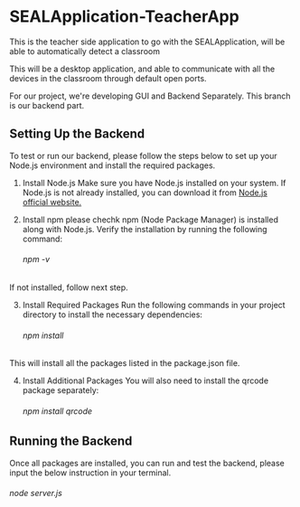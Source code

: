 # SEALApplication-TeacherApp
This is the teacher side application to go with the SEALApplication, will be able to automatically detect a classroom

This will be a desktop application, and able to communicate with all the devices in the classroom through default open ports. 

For our project, we're developing GUI and Backend Separately. This branch is our backend part.

## Setting Up the Backend
To test or run our backend, please follow the steps below to set up your Node.js environment and install the required packages.

1. Install Node.js
Make sure you have Node.js installed on your system. If Node.js is not already installed, you can download it from [Node.js official website.](https://nodejs.org/en)

2. Install npm
please chechk npm (Node Package Manager) is installed along with Node.js. Verify the installation by running the following command:
   ###### npm -v   
If not installed, follow next step.

3. Install Required Packages
Run the following commands in your project directory to install the necessary dependencies:
    ###### npm install

This will install all the packages listed in the package.json file.

4. Install Additional Packages
You will also need to install the qrcode package separately:
    ###### npm install qrcode

## Running the Backend
Once all packages are installed, you can run and test the backend, please input the below instruction in your terminal.
###### node server.js  




